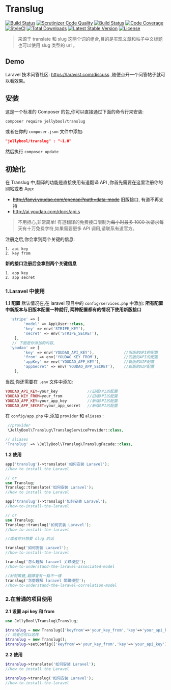 # Translug

[![Build Status](https://travis-ci.org/JellyBool/translug.svg?branch=master)](https://travis-ci.org/JellyBool/translug)
[![Scrutinizer Code Quality](https://scrutinizer-ci.com/g/JellyBool/translug/badges/quality-score.png?b=master)](https://scrutinizer-ci.com/g/JellyBool/translug/?branch=master)
[![Build Status](https://scrutinizer-ci.com/g/JellyBool/translug/badges/build.png?b=master)](https://scrutinizer-ci.com/g/JellyBool/translug/build-status/master)
[![Code Coverage](https://scrutinizer-ci.com/g/JellyBool/translug/badges/coverage.png?b=master)](https://scrutinizer-ci.com/g/JellyBool/translug/?branch=master)
[![StyleCI](https://styleci.io/repos/68300128/shield?branch=master)](https://styleci.io/repos/68300128)
[![Total Downloads](https://poser.pugx.org/JellyBool/translug/downloads)](https://packagist.org/packages/JellyBool/translug)
[![Latest Stable Version](https://poser.pugx.org/JellyBool/translug/version)](https://packagist.org/packages/JellyBool/translug)
[![License](https://poser.pugx.org/JellyBool/translug/license)](https://packagist.org/packages/JellyBool/translug)

>来源于 translate 和 slug 这两个词的组合,目的是实现文章和帖子中文标题也可以使用 slug 类型的 url 。

## Demo
Laravel 技术问答社区: https://laravist.com/discuss ,随便点开一个问答帖子就可以看效果。

## 安装

这是一个标准的 Composer 的包,你可以直接通过下面的命令行来安装:

```bash
composer require jellybool/translug
```
或者在你的 `composer.json` 文件中添加:

```json
"jellybool/translug" : "~1.0"
```
然后执行 `composer update`

## 初始化

在 Translug 中,翻译的功能是直接使用有道翻译 API ,你首先需要在这里注册你的网站或者 App:

* ~~http://fanyi.youdao.com/openapi?path=data-mode~~        旧版接口, 有道不再支持
* http://ai.youdao.com/docs/api.s


> 不用担心,非常简单! 有道翻译的免费接口限制为~~每小时最多 1000 次请求~~每天有十万免费字符,如果需要更多 API 调用,请联系有道官方。

注册之后,你会拿到两个关键的信息:
```
1. api key
2. key from
```
**新的接口注册后会拿到两个关键信息**
```
1. app key
2. app secret
```

### 1.Laravel 中使用
**1.1 配置**
默认情况在,在 laravel 项目中的 `config/services.php` 中添加:
**所有配置中新版本与旧版本配置一种就行, 两种配置都有的情况下使用新版接口**

```php
  'stripe' => [
        'model' => App\User::class,
        'key' => env('STRIPE_KEY'),
        'secret' => env('STRIPE_SECRET'),
    ],
   // 下面是你添加的内容,
  'youdao' => [
        'key' => env('YOUDAO_API_KEY'),             //旧版的API的配置
        'from' => env('YOUDAO_KEY_FROM'),           //旧版的API的配置
        'appKey' => env('YOUDAO_APP_KEY'),          //新版的AIP配置
        'appSecret' => env('YOUDAO_APP_SECRET'),    //新版的AIP配置
    ],
```
当然,你还需要在 `.env` 文件中添加:
```php
YOUDAO_API_KEY=your_key             //旧版API的配置
YOUDAO_KEY_FROM=your_from           //旧版API的配置
YOUDAO_APP_KEY=your_app_key         //新版API的配置
YOUDAO_APP_SECRET=your_app_secret   //新版API的配置
```

在 `config/app.php` 中,添加 `provider` 和 `aliases` :

```php
 //provider
 \JellyBool\Translug\TranslugServiceProvider::class,

// aliases
'Translug' => \JellyBool\Translug\TranslugFacade::class,
```

**1.2 使用**
```php
app('translug')->translate('如何安装 Laravel');
//How to install the Laravel

// or
use Translug;
Translug::translate('如何安装 Laravel');
//How to install the Laravel

app('translug')->translug('如何安装 Laravel');
//how-to-install-the-laravel

// or
use Translug;
Translug::translug('如何安装 Laravel');
//how-to-install-the-laravel

//或者你只想要 slug 的话

translug('如何安装 Laravel');
//how-to-install-the-laravel

translug('怎么理解 laravel 关联模型');
//how-to-understand-the-laravel-associated-model

//針對繁體,翻譯會有一點不一樣
translug('怎麼理解 laravel 關聯模型');
//how-to-understand-the-laravel-correlation-model
```

### 2.在普通的项目使用

**2.1 设置 api key 和 from**

```php
use JellyBool\Translug\Translug;

$translug = new Translug(['keyfrom'=>'your_key_from','key'=>'your_api_key']);
// 或者也可以这样
$translug = new Translug();
$translug->setConfig(['keyfrom'=>'your_key_from','key'=>'your_api_key']);
```

**2.2 使用**

```php
$translug->translate('如何安装 Laravel');
//How to install the Laravel

$translug->translug('如何安装 Laravel');
//how-to-install-the-laravel
```


